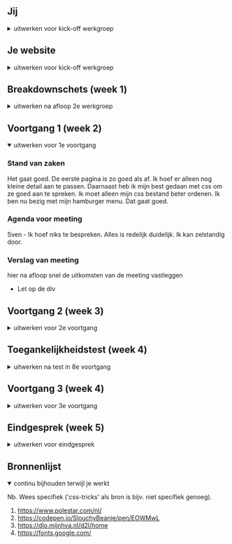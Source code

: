 
## Jij

<details>
<summary>uitwerken voor kick-off werkgroep</summary>

### Auteur:
Sven Nijhuis

#### Je startniveau:
Blauw

#### Je focus:
Responsive
 
</details>





## Je website

<details>
<summary>uitwerken voor kick-off werkgroep</summary>

### Je opdracht:
link naar de website die je gaat namaken óf de naam/omschrijving van je eigen ontwerp

#### Screenshot(s) van de eerste pagina (small screen): 
Homepagina
<img src="images/www.polestar.com_nl_.png" width="375px" alt="Dit is de homepagina">

#### Screenshot(s) van de tweede pagina (small screen):
Zakelijke pagina
<img src="images/www.polestar.com_nl_fleet_(iPhone X).png" width="375px" alt="Zakelijke pagina">
 
</details>



## Breakdownschets (week 1)

<details>
<summary>uitwerken na afloop 2e werkgroep</summary>

### de hele pagina (Home): 
<img src="images/pagina1.png" width="375px" alt="breakdown van de hele pagina">

### pagina 2 (Zakelijk): 
<img src="images/pagina2.png" width="375px" alt="breakdown van de hele pagina">

### dynamisch deel (menu): 
<img src="images/menu.png" width="375px" alt="breakdown van een dynamisch deel">



</details>





## Voortgang 1 (week 2)

<details open>
<summary>uitwerken voor 1e voortgang</summary>

### Stand van zaken
Het gaat goed. De eerste pagina is zo goed als af. Ik hoef er alleen nog kleine detail aan te passen. Daarnaast heb ik mijn best gedaan met css om ze goed aan te spreken. Ik moet alleen mijn css bestand beter ordenen. Ik ben nu bezig met mijn hamburger menu. Dat gaat goed.


### Agenda voor meeting

Sven - Ik hoef niks te bespreken. Alles is redelijk duidelijk. Ik kan zelstandig door.


### Verslag van meeting
hier na afloop snel de uitkomsten van de meeting vastleggen

- Let op de div

</details>





## Voortgang 2 (week 3)

<details>
<summary>uitwerken voor 2e voortgang</summary>

### Stand van zaken
Het gaat goed. Ik vind dat mijn website nu al redelijk ver is. Ik moet alleen nog de header en footer style maar het lastigste heb ik al gedaan.


### Agenda voor meeting
Sven - Ik ga goed. Ik kan zo verder gaan.


### Verslag van meeting
Ik heb geluisterd naar mijn groep leden maar heb er niks nuttigs uitgehaald.

</details>





## Toegankelijkheidstest (week 4)

<details>
<summary>uitwerken na test in 8e voortgang</summary>

### Bevindingen
- Een screenreader is lastig te lezen.
- Op een macbook werkt de screenreader beter op Safari dan Chrome.
- Als je een link plaatst kan het verwarend zijn als je er een tekst element in zet.
- Hamburger menu kan je niet openen met een screenreader.
- Voeg alt tekst toe voor een screenreader.
- Tab toets werk goed op de website.
- Ballonnen test ging goed. Alles was leesbaar en duidelijk.
- Brillentest alles was duidelijk.

<img src="images/test.jpg" width="375px" alt="zakelijk">

#### Tab toetsen
Als ik met tab door mijn website ging waren er lelijke outlines. Ik heb dit vervangen door een border en een andere text kleur.

#### Hamburger menu aangepast
Ik had in mijn hamburger menu geen a vermeld dus met tabben kwam ik niet bij mijn hamburger menu. Ik heb dat aangepast.


#### Alt tekst
Ik merkte dat de screenreader mijn alt teksten niet voorlas. Dat kon kloppen, omdat ik het helemaal niet had ingevuld.

</details>





## Voortgang 3 (week 4)

<details>
<summary>uitwerken voor 3e voortgang</summary>

### Stand van zaken
Alles gaat goed en ik ben aan het afronden


### Agenda voor meeting
Sven - Ik heb geen verdere vragen.


### Verslag van meeting
Ik heb er geen nuttige informatie uitgehaald voor mijn project.

</details>





## Eindgesprek (week 5)

<details>
<summary>uitwerken voor eindgesprek</summary>

### Stand van zaken
Ik vond het intressant om te leren hoe je beter elementen kan aaspreken zonder dat je een klas hoefte te gebruiken. Daarnaast heb ik ook geleerd hoe je met een simpele JavaScript een beweging in gang kan brengen.

### Screenshot(s)

hier screenshot(s) van je eindresultaat

<img src="images/index-eindresultaat.png" width="375px" alt="Index">
<img src="images/eindresultaat-zakelijk.png" width="375px" alt="zakelijk">

</details>




## Bronnenlijst

<details open>
<summary>continu bijhouden terwijl je werkt</summary>

Nb. Wees specifiek ('css-tricks' als bron is bijv. niet specifiek genoeg).

1. https://www.polestar.com/nl/
2. https://codepen.io/SlouchyBeanie/pen/EOWMwL
3. https://dlo.mijnhva.nl/d2l/home
4. https://fonts.google.com/

</details>